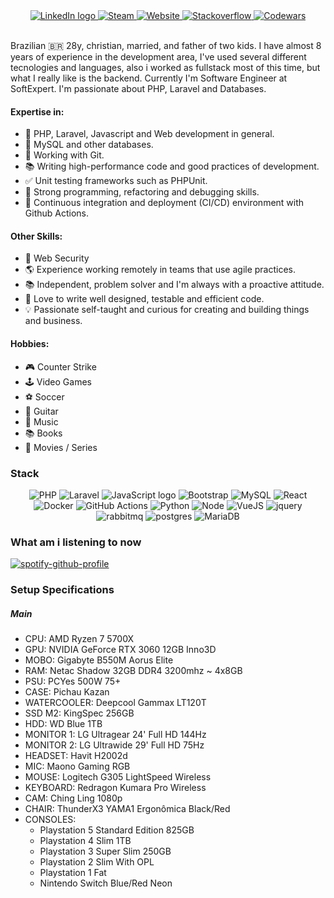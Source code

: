 <div align="center">
  <a href="https://www.linkedin.com/in/wellisson-ribeiro" target="_blank">
    <img src="https://img.shields.io/badge/LinkedIn-000?style=for-the-badge&logo=linkedin&logoColor=FF5757" alt="LinkedIn logo" title="LinkedIn"/>
  </a>

  <a href="https://steamcommunity.com/id/wr07" target="_blank">
    <img src="https://img.shields.io/badge/Steam-000?style=for-the-badge&logo=Steam&logoColor=FF5757" alt="Steam" title="Steam"/>
  </a>
  
  <a href="https://www.wribeiiro.com" target="_blank">
    <img src="https://img.shields.io/badge/Personal Website-000?style=for-the-badge&logo=wordpress&logoColor=FF5757" alt="Website" title="Website"/>
  </a>

  <a href="https://stackoverflow.com/users/7039025/wribeiro" target="_blank">
    <img src="https://img.shields.io/badge/Stack_Overflow-000?style=for-the-badge&logo=stack-overflow&logoColor=FF5757" alt="Stackoverflow" title="Stackoverflow"/>
  </a>

  <a href="https://www.codewars.com/users/wribeiiro" target="_blank">
    <img src="https://img.shields.io/badge/Codewars-000?style=for-the-badge&logo=Codewars&logoColor=FF5757" alt="Codewars" title="Codewars"/>
  </a>
</div>

<br>

Brazilian 🇧🇷 28y, christian, married, and father of two kids. I have almost 8 years of experience in the development area, I've used several different tecnologies and languages, also i worked as fullstack most of this time, but what I really like is the backend. Currently I'm Software Engineer at SoftExpert. I'm passionate about PHP, Laravel and Databases.

#### Expertise in:

- 🐘 PHP, Laravel, Javascript and Web development in general.
- 🐬 MySQL and other databases.
- 🌿 Working with Git.
- 📚 Writing high-performance code and good practices of development.
- ✅ Unit testing frameworks such as PHPUnit.
- 🐛 Strong programming, refactoring and debugging skills.
- 🔁 Continuous integration and deployment (CI/CD) environment with Github Actions.

#### Other Skills:

- 🔐 Web Security
- 🌎 Experience working remotely in teams that use agile practices.
- 📚 Independent, problem solver and I'm always with a proactive attitude.
- 🐳 Love to write well designed, testable and efficient code.
- 💡 Passionate self-taught and curious for creating and building things and business.

#### Hobbies:
- 🎮 Counter Strike
- 🕹 Video Games
- ⚽ Soccer
- 🎸 Guitar
- 🎵 Music
- 📚 Books
- 🎥 Movies / Series

### Stack

<div align="center">
<img alt="PHP" src="https://img.shields.io/badge/PHP-000?style=for-the-badge&logo=php&logoColor=FF5757"/>
<img alt="Laravel" src="https://img.shields.io/badge/Laravel-000?style=for-the-badge&&logo=laravel&logoColor=FF5757"/>
<img alt="JavaScript logo" src="https://img.shields.io/badge/JavaScript-000?style=for-the-badge&logo=Javascript&logoColor=FF5757" title="JavaScript" />
<img alt="Bootstrap" src="https://img.shields.io/badge/Bootstrap-000?style=for-the-badge&logo=bootstrap&logoColor=FF5757"/>
<img alt="MySQL" src="https://img.shields.io/badge/MySQL-000?style=for-the-badge&logo=mysql&logoColor=FF5757"/>
<img alt="React" src="https://img.shields.io/badge/React-000?style=for-the-badge&logo=react&logoColor=FF5757" title="React" />
<img alt="Docker" src="https://img.shields.io/badge/Docker-000?style=for-the-badge&logo=docker&logoColor=FF5757"/>
<img alt="GitHub Actions" src="https://img.shields.io/badge/Github Actions-000?style=for-the-badge&logo=githubactions&logoColor=FF5757"/>
<img alt="Python" src="https://img.shields.io/badge/Python-000?style=for-the-badge&logo=python&logoColor=FF5757"/>
<img alt="Node" src="https://img.shields.io/badge/node.js-000?style=for-the-badge&logo=node.js&logoColor=FF5757"/>
<img alt="VueJS" src="https://img.shields.io/badge/vuejs-000?style=for-the-badge&logo=vuedotjs&logoColor=FF5757"/>
<img alt="jquery" src="https://img.shields.io/badge/jquery-000?style=for-the-badge&logo=jquery&logoColor=FF5757"/>
<img alt="rabbitmq" src="https://img.shields.io/badge/Rabbitmq-000?style=for-the-badge&logo=rabbitmq&logoColor=FF5757"/>
<img alt="postgres" src="https://img.shields.io/badge/postgres-000?style=for-the-badge&logo=postgresql&logoColor=FF5757"/>
<img alt="MariaDB" src="https://img.shields.io/badge/MariaDB-000?style=for-the-badge&logo=MariaDB&logoColor=FF5757"/>
</div>

### What am i listening to now

[![spotify-github-profile](https://spotify-github-profile.kittinanx.com/api/view?uid=itd9eq7e1e947txikhoq350jh&cover_image=true&theme=default&show_offline=true&background_color=121212&interchange=false&bar_color=ee445e&bar_color_cover=false)](https://spotify-github-profile.kittinanx.com/api/view?uid=itd9eq7e1e947txikhoq350jh&redirect=true)

### Setup Specifications

##### Main
  - CPU: AMD Ryzen 7 5700X
  - GPU: NVIDIA GeForce RTX 3060 12GB Inno3D
  - MOBO: Gigabyte B550M Aorus Elite
  - RAM: Netac Shadow 32GB DDR4 3200mhz ~ 4x8GB
  - PSU: PCYes 500W 75+
  - CASE: Pichau Kazan
  - WATERCOOLER: Deepcool Gammax LT120T
  - SSD M2: KingSpec 256GB
  - HDD: WD Blue 1TB
  - MONITOR 1: LG Ultragear 24' Full HD 144Hz
  - MONITOR 2: LG Ultrawide 29' Full HD 75Hz
  - HEADSET: Havit H2002d
  - MIC: Maono Gaming RGB
  - MOUSE: Logitech G305 LightSpeed Wireless
  - KEYBOARD: Redragon Kumara Pro Wireless
  - CAM: Ching Ling 1080p
  - CHAIR: ThunderX3 YAMA1 Ergonômica Black/Red
  - CONSOLES:
    - Playstation 5 Standard Edition 825GB
    - Playstation 4 Slim 1TB
    - Playstation 3 Super Slim 250GB
    - Playstation 2 Slim With OPL
    - Playstation 1 Fat
    - Nintendo Switch Blue/Red Neon
